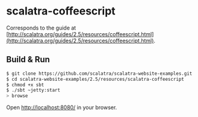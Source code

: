 # scalatra-coffeescript #

Corresponds to the guide at [http://scalatra.org/guides/2.5/resources/coffeescript.html](http://scalatra.org/guides/2.5/resources/coffeescript.html).

## Build & Run ##

```sh
$ git clone https://github.com/scalatra/scalatra-website-examples.git
$ cd scalatra-website-examples/2.5/resources/scalatra-coffeescript
$ chmod +x sbt
$ ./sbt ~jetty:start
> browse
```

Open [http://localhost:8080/](http://localhost:8080/) in your browser.

